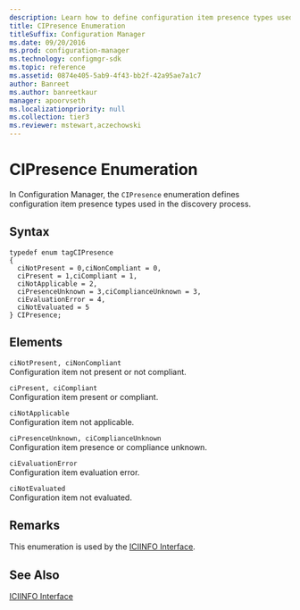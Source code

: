 ```yaml
---
description: Learn how to define configuration item presence types used in the discovery process with CIPresence enumeration.
title: CIPresence Enumeration
titleSuffix: Configuration Manager
ms.date: 09/20/2016
ms.prod: configuration-manager
ms.technology: configmgr-sdk
ms.topic: reference
ms.assetid: 0874e405-5ab9-4f43-bb2f-42a95ae7a1c7
author: Banreet
ms.author: banreetkaur
manager: apoorvseth
ms.localizationpriority: null
ms.collection: tier3
ms.reviewer: mstewart,aczechowski
---
```

# CIPresence Enumeration
In Configuration Manager, the `CIPresence` enumeration defines configuration item presence types used in the discovery process.  

## Syntax  

```  
typedef enum tagCIPresence  
{  
  ciNotPresent = 0,ciNonCompliant = 0,  
  ciPresent = 1,ciCompliant = 1,  
  ciNotApplicable = 2,  
  ciPresenceUnknown = 3,ciComplianceUnknown = 3,  
  ciEvaluationError = 4,  
  ciNotEvaluated = 5  
} CIPresence;  
```  

## Elements  
 `ciNotPresent, ciNonCompliant`  
 Configuration item not present or not compliant.  

 `ciPresent, ciCompliant`  
 Configuration item present or compliant.  

 `ciNotApplicable`  
 Configuration item not applicable.  

 `ciPresenceUnknown, ciComplianceUnknown`  
 Configuration item presence or compliance unknown.  

 `ciEvaluationError`  
 Configuration item evaluation error.  

 `ciNotEvaluated`  
 Configuration item not evaluated.  

## Remarks  
 This enumeration is used by the [ICIINFO Interface](../../../../../develop/reference/core/clients/client-classes/iciinfo-interface.md).  

## See Also  
 [ICIINFO Interface](../../../../../develop/reference/core/clients/client-classes/iciinfo-interface.md)
